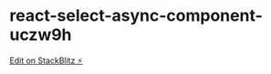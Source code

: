 # react-select-async-component-uczw9h

[Edit on StackBlitz ⚡️](https://stackblitz.com/edit/react-select-async-component-uczw9h)